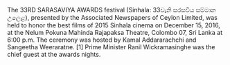 The 33RD SARASAVIYA AWARDS festival (Sinhala: 33වැනි සරසවිය සම්මාන උලෙළ), presented by the Associated Newspapers of Ceylon Limited, was held to honor the best films of 2015 Sinhala cinema on December 15, 2016, at the Nelum Pokuna Mahinda Rajapaksa Theatre, Colombo 07, Sri Lanka at 6:00 p.m. The ceremony was hosted by Kamal Addararachchi and Sangeetha Weeraratne. [1] Prime Minister Ranil Wickramasinghe was the chief guest at the awards nights.
